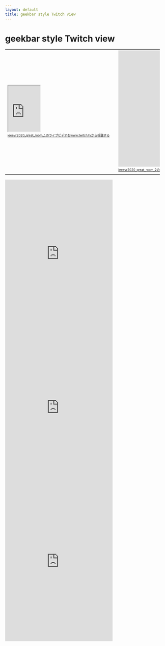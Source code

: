 ```yaml
---
layout: default
title: geekbar style Twitch view
---
```


# geekbar style Twitch view

<table>
<tr>
 <td width=30%>
  <iframe src="https://player.twitch.tv/?channel=ieeevr2020_great_room_1" frameborder="1" allowfullscreen="true" scrolling="no" width="30%"></iframe><a href="https://www.twitch.tv/ieeevr2020_great_room_1?tt_content=text_link&tt_medium=live_embed" style="padding:2px 0px 4px; display:block; width:345px; font-weight:normal; font-size:10px; text-decoration:underline;">ieeevr2020_great_room_1のライブビデオをwww.twitch.tvから視聴する</a>
 </td>
 <td width=30%>
  <iframe src="https://player.twitch.tv/?channel=ieeevr2020_great_room_2" frameborder="0" allowfullscreen="true" scrolling="no" height="378" width="620"></iframe><a href="https://www.twitch.tv/ieeevr2020_great_room_2?tt_content=text_link&tt_medium=live_embed" style="padding:2px 0px 4px; display:block; width:345px; font-weight:normal; font-size:10px; text-decoration:underline;">ieeevr2020_great_room_2のライブビデオをwww.twitch.tvから視聴する</a>
 </td>
 <td width=30%>
  <iframe src="https://player.twitch.tv/?channel=ieeevr2020_studio_1" frameborder="0" allowfullscreen="true" scrolling="no" height="378" width="620"></iframe><a href="https://www.twitch.tv/ieeevr2020_studio_1?tt_content=text_link&tt_medium=live_embed" style="padding:2px 0px 4px; display:block; width:345px; font-weight:normal; font-size:10px; text-decoration:underline;">ieeevr2020_studio_1のライブビデオをwww.twitch.tvから視聴する</a>
 </td>
</table>
<iframe src="https://www.twitch.tv/embed/ieeevr2020_great_room_1/chat" frameborder="0" scrolling="no" height="500" width="350"></iframe>

<iframe src="https://www.twitch.tv/embed/ieeevr2020_great_room_2/chat" frameborder="0" scrolling="no" height="500" width="350"></iframe>

<iframe src="https://www.twitch.tv/embed/ieeevr2020_studio_1/chat" frameborder="0" scrolling="no" height="500" width="350"></iframe>




